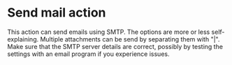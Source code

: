 # Send mail action #
This action can send emails using SMTP. The options are more or less self-explaining. Multiple attachments can be send by separating them with "|". Make sure that the SMTP server details are correct, possibly by testing the settings with an email program if you experience issues.